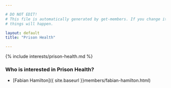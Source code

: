 ```yaml
---

# DO NOT EDIT!
# This file is automatically generated by get-members. If you change it, bad
# things will happen.

layout: default
title: "Prison Health"

---
```


{% include interests/prison-health.md %}

### Who is interested in Prison Health?


* [Fabian Hamilton]({ site.baseurl }}members/fabian-hamilton.html)
